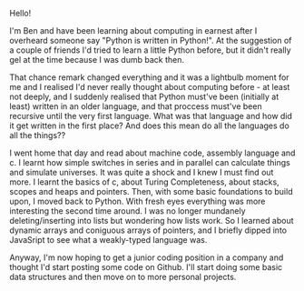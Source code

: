 Hello!

I'm Ben and have been learning about computing in earnest after I overheard someone say "Python is written in Python!". At the suggestion of a couple of friends I'd tried to learn a little Python before, but it didn't really gel at the time because I was dumb back then. 

That chance remark changed everything and it was a lightbulb moment for me and I realised I'd never really thought about computing before - at least not deeply, and I suddenly realised that Python must've been (initially at least) written in an older language, and that proccess must've been recursive until the very first language. What was that language and how did it get written in the first place? And does this mean do all the languages do all the things??

I went home that day and read about machine code, assembly language and c. I learnt how simple switches in series and in parallel can calculate things and simulate universes. It was quite a shock and I knew I must find out more. I learnt the basics of c, about Turing Completeness, about stacks, scopes and heaps and pointers. Then, with some basic foundations to build upon, I moved back to Python. With fresh eyes everything was more interesting the second time around. I was no longer mundanely deleting/inserting into lists but wondering how lists work. So I learned about dynamic arrays and coniguous arrays of pointers, and I briefly dipped into JavaSript to see what a weakly-typed language was.

Anyway, I'm now hoping to get a junior coding position in a company and thought I'd start posting some code on Github. I'll start doing some basic data structures and then move on to more personal projects.
